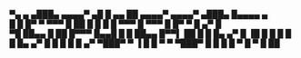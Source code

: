 ▀▄    ▄ ▄███▄     ▄▄▄▄▀ ▄█     █ ▄▄  ██     ▄▄▄▄▀ ▄▄▄▄▀ ▄███▄   █▄▄▄▄   ▄   
  █  █  █▀   ▀ ▀▀▀ █    ██     █   █ █ █ ▀▀▀ █ ▀▀▀ █    █▀   ▀  █  ▄▀    █  
   ▀█   ██▄▄       █    ██     █▀▀▀  █▄▄█    █     █    ██▄▄    █▀▀▌ ██   █ 
   █    █▄   ▄▀   █     ▐█     █     █  █   █     █     █▄   ▄▀ █  █ █ █  █ 
 ▄▀     ▀███▀    ▀       ▐      █       █  ▀     ▀      ▀███▀     █  █  █ █ 
                                 ▀     █                         ▀   █   ██ 